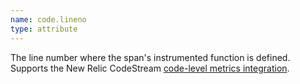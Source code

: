 ```yaml
---
name: code.lineno
type: attribute
---
```


The line number where the span's instrumented function is defined. Supports the New Relic CodeStream [code-level metrics integration](/docs/codestream/how-use-codestream/performance-monitoring/).
